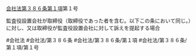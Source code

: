 [会社法第３８６条第１項](会社法＿＿＿＿第３８６条第１項)第１号

監査役設置会社が取締役（取締役であった者を含む。以下この条において同じ。）に対し、又は取締役が監査役設置会社に対して訴えを提起する場合


#会社法
#会社法/第３８６条
#会社法/第３８６条/第１項
#会社法/第３８６条/第１項/第１号
